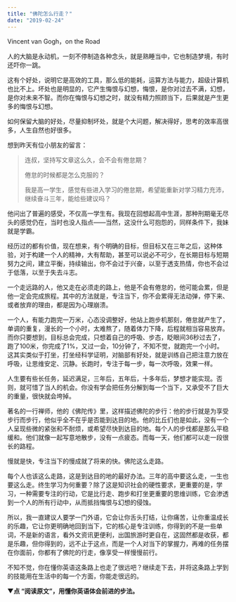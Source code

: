 ```yaml
---
title: "佛陀怎么行走？"
date: "2019-02-24"
---
```


Vincent van Gogh，on the Road

人的大脑是永动机，一刻不停制造各种念头，就是熟睡当中，它也制造梦境，有时还吓你一跳。

这有个好处，说明它是高效的工具，那么低的能耗，运算方法与能力，超级计算机也比不上。坏处也是明显的，它产生悔恨与幻想，悔恨，是你对过去不满，幻想，是你对未来不智。而你在悔恨与幻想之时，就没有精力照顾当下，后果就是产生更多的悔恨与幻想。

如何保留大脑的好处，尽量抑制坏处，就是个大问题，解决得好，思考的效率高很多，人生自然也好很多。

想到昨天有位小朋友的留言：

> 连叔，坚持写文章这么久，会不会有倦怠期？
> 
> 倦怠的时候都是怎么克服的？
> 
> 我是高一学生，感觉有些进入学习的倦怠期，希望能重新对学习精力充沛，继续奋斗三年，能给些建议吗？

他问出了普遍的感受，不仅高一学生有。我现在回想起高中生涯，那种刑期毫无尽头的感觉仍在，当时也没人指点——当然，这没什么可抱怨的，同样条件下，我妹就是学霸。

经历过的都有价值，现在想来，有个明确的目标，但目标又在三年之后，这种体验，对于构建一个人的精神，大有帮助，甚至可以说必不可少，在长期目标与短期努力之间，建立平衡，持续输出，你不会过于兴奋，以至于透支热情，你也不会过于低落，以至于失去斗志。

一个走远路的人，他又走在必须走的路上，他是不会有倦怠的，他可能会累，但是他一定会完成旅程。其中的方法就是，专注当下，你不会累得无法动弹，停下来、或者放弃的理由，都是因为心理崩溃。

一个人，有能力跑完一万米，心态没调整好，他站上跑步机那刻，倦怠就产生了，单调的重复，漫长的一个小时，太难熬了，随着体力下降，后程就相当容易放弃。而你只要想到，目标总会完成，只想着自己的呼吸、步态，眨眼间36秒过去了，跑了100米，你完成了1%，又过一会，10分钟了，不知不觉，就跑完一个小时。这其实类似于打坐，打坐经科学证明，对脑部有好处，就是训练自己把注意力放在呼吸，让思维安定、沉静。长跑时，专注于每一步，每一次呼吸，效果一样。

人生要有些长任务，延迟满足，三年后，五年后，十多年后，梦想才能实现。否则，就可惜了当人的机会。你没有学会把任务分解到每一个当下，又承受不了巨大的重量，很快就会垮掉。

著名的一行禅师，他的《佛陀传》里，这样描述佛陀的步行：他的步行就是为享受步行而步行，他似乎全不在乎是否能到达目的地。他的比丘们也是如此，没有一个人呈现些微的紧张和不耐烦，或希望尽快到达目的地。每个人的步伐都是那么平稳缓和。他们就像一起写意地散步，没有一点疲态。而每一天，他们都可以走一段很长的路程。

慢就是快，专注当下的慢成就了将来的快。佛陀这么走路。

每个人也该这么走路，这是到达目的地的最好办法。三年的高中要这么走，一生也要这么走。终生学习为何重要？除了这是知识社会的硬性要求，更重要的是，学习，一种需要专注的行动，它是比行走、跑步和打坐更重要的思维训练，它会渗透到一个人的所有行动中，从而抵挡悔恨与幻想的侵蚀。

所以，我一直建议人要学一门外语，它会让你舌头打结，让你痛苦，让你重温成长的乐趣，它让你更明确地回到当下，它的核心是专注训练，你得到的不是一些单词，不是新的语言，看外文资讯更便利，出国旅游时更自在，这固然都是收获，都是乐趣，但你得到的，远不止于这点，而是一个人对当下的掌握力，再难的任务摆在你面前，你都有了佛陀的行走，像享受一样慢慢前行。

不知不觉，你在懂你英语这条路上也走了很远吧？继续走下去，并将这条路上学到的技能用在生活中的每一个方面，你能走很远的。

▼**点 “阅读原文”，用懂你英语体会前进的步法。**
